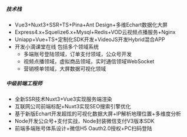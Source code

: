 ##### 技术栈

- Vue3+Nuxt3+SSR+TS+Pina+Ant Design+多维Echart数据化大屏
- Express4.x+Squelize6.x+Mysql+Redis+VOD云视频点播服务+Nginx
- Uniapp+Vue+TS+定制化SDK开发+VideoJS开发Hybrid混合APP
- 开发小滴课堂在线 包括多个领域系统 
  - 多端账号登陆领域，订单支付领域，公众号开发
  - 视频点播领域，虚拟商品领域，实时通信领域WebSocket
  - 营销榜单领域，大屏数据可视化领域

##### 中级前端工程师
- 全新SSR技术Nuxt3+Vue3实现服务端渲染
- 互联网公司前端标配+Nuxt3实现SEO搜索引擎优化
- 基于新版Echart开发超炫的可视化数据大屏+IP解析地理位置+多维度分析
- Node开发公众号+支付实战，Node封装微信支付V3版本SDK
- 前端多端账号体系设计+微信H5 Oauth2.0授权+PC扫码登陆